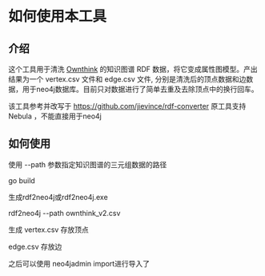 # 如何使用本工具

## 介绍

  这个工具用于清洗 [Ownthink](https://www.ownthink.com/) 的知识图谱 RDF 数据，将它变成属性图模型。产出结果为一个 vertex.csv 文件和 edge.csv 文件, 分别是清洗后的顶点数据和边数据，用于neo4j数据库。目前只对数据进行了简单去重及去除顶点中的换行回车。
  
  该工具参考并改写于
  https://github.com/jievince/rdf-converter
  原工具支持 Nebula ，不能直接用于neo4j

## 如何使用

使用 --path 参数指定知识图谱的三元组数据的路径

go build

生成rdf2neo4j或rdf2neo4j.exe

rdf2neo4j --path ownthink_v2.csv

生成
vertex.csv 存放顶点

edge.csv   存放边

之后可以使用 neo4jadmin import进行导入了
